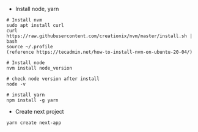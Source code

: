 - Install node, yarn

```
# Install nvm
sudo apt install curl 
curl https://raw.githubusercontent.com/creationix/nvm/master/install.sh | bash 
source ~/.profile   
(reference https://tecadmin.net/how-to-install-nvm-on-ubuntu-20-04/)

# Install node
nvm install node_version

# check node version after install
node -v

# install yarn
npm install -g yarn
```

- Create next project

```
yarn create next-app
```
